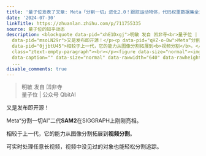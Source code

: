 ```yaml
---
title: '量子位发表了文章: Meta「分割一切」进化2.0！跟踪运动物体，代码权重数据集全开源，网友：真的OpenAI'
date: '2024-07-30'
linkTitle: https://zhuanlan.zhihu.com/p/711755335
source: 量子位的知乎动态
description: <blockquote data-pid="xhE1Dxgj">明敏 发自 凹非寺<br>量子位 | 公众号 QbitAI</blockquote><p
  data-pid="msoLN29r">又是发布即开源！</p><p data-pid="qHZ-o-Dw">Meta“分割一切AI”二代<b>SAM2</b>在SIGGRAPH上刚刚亮相。</p><p
  data-pid="0jjbtU45">相较于上一代，它的能力从图像分割拓展到<b>视频分割</b>。</p><p data-pid="FJ0qSs7Q">可实时处理任意长视频，视频中没见过的对象也能轻松分割追踪。</p><p
  class="ztext-empty-paragraph"><br></p><figure data-size="normal"><img src="https://pic3.zhimg.com/v2-0b2237d853480ec4d0c7a113f4b94afa.jpg"
  data-caption="" data-size="normal" data-rawwidth="640" data-rawheight="350" data-thumbnail="https://pic3.zh
  ...
disable_comments: true
---
```

<blockquote data-pid="xhE1Dxgj">明敏 发自 凹非寺<br>量子位 | 公众号 QbitAI</blockquote><p data-pid="msoLN29r">又是发布即开源！</p><p data-pid="qHZ-o-Dw">Meta“分割一切AI”二代<b>SAM2</b>在SIGGRAPH上刚刚亮相。</p><p data-pid="0jjbtU45">相较于上一代，它的能力从图像分割拓展到<b>视频分割</b>。</p><p data-pid="FJ0qSs7Q">可实时处理任意长视频，视频中没见过的对象也能轻松分割追踪。</p><p class="ztext-empty-paragraph"><br></p><figure data-size="normal"><img src="https://pic3.zhimg.com/v2-0b2237d853480ec4d0c7a113f4b94afa.jpg" data-caption="" data-size="normal" data-rawwidth="640" data-rawheight="350" data-thumbnail="https://pic3.zh ...
